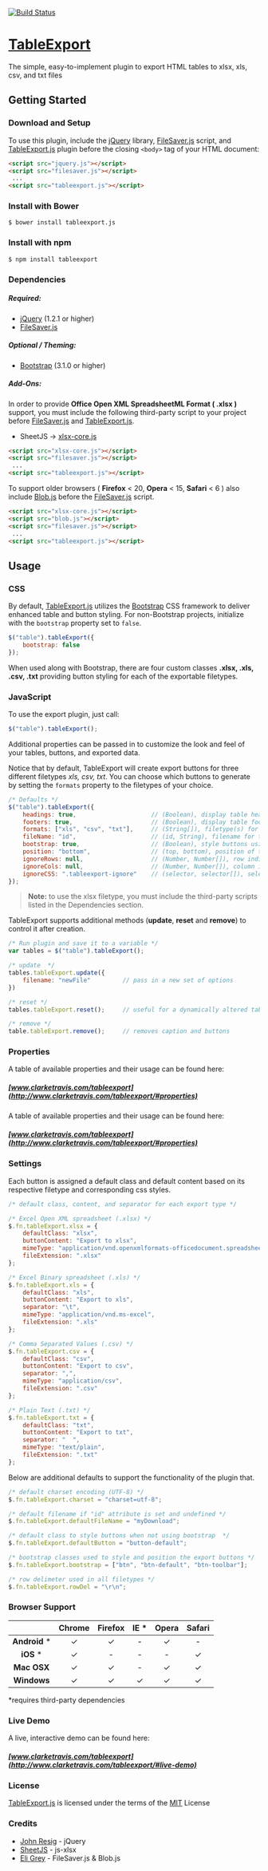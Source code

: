 [![Build Status](https://travis-ci.org/clarketm/TableExport.svg?branch=master)](https://travis-ci.org/clarketm/TableExport)
# [TableExport](http://www.clarketravis.com/tableexport)
The simple, easy-to-implement plugin to export HTML tables to xlsx, xls, csv, and txt files

## Getting Started

### Download and Setup

To use this plugin, include the [jQuery](https://jquery.com) library, [FileSaver.js](https://github.com/eligrey/FileSaver.js/) script, and [TableExport.js](http://www.clarketravis.com/tableexport) plugin before the closing `<body>` tag of your HTML document:

```html
<script src="jquery.js"></script>
<script src="filesaver.js"></script>
 ...
<script src="tableexport.js"></script>
```

### Install with Bower

```shell
$ bower install tableexport.js
```

### Install with npm
```shell
$ npm install tableexport
```

### Dependencies

##### Required:

* [jQuery](https://jquery.com) (1.2.1 or higher)
* [FileSaver.js](https://github.com/eligrey/FileSaver.js/)

##### Optional / Theming:

* [Bootstrap](http://getbootstrap.com/getting-started/#download) (3.1.0 or higher)

##### Add-Ons:
In order to provide **Office Open XML SpreadsheetML Format ( .xlsx )** support, you must include the following third-party script to your project before [FileSaver.js](https://github.com/eligrey/FileSaver.js/) and [TableExport.js](http://www.clarketravis.com/tableexport).

* SheetJS -> [xlsx-core.js](https://github.com/SheetJS/js-xlsx)

```html
<script src="xlsx-core.js"></script>
<script src="filesaver.js"></script>
 ...
<script src="tableexport.js"></script>
```

To support older browsers ( **Firefox** < 20, **Opera** < 15, **Safari** < 6 ) also include [Blob.js](https://github.com/eligrey/Blob.js/) before the [FileSaver.js](https://github.com/eligrey/FileSaver.js/) script.

```html
<script src="xlsx-core.js"></script>
<script src="blob.js"></script>
<script src="filesaver.js"></script>
 ...
<script src="tableexport.js"></script>
```

## Usage

### CSS

By default, [TableExport.js](http://www.clarketravis.com/tableexport) utilizes the [Bootstrap](http://getbootstrap.com/getting-started/#download) CSS framework to deliver enhanced table and button styling. For non-Bootstrap projects, initialize with the `bootstrap` property set to `false`.

```js
$("table").tableExport({
    bootstrap: false
});
```

When used along with Bootstrap, there are four custom classes **.xlsx, .xls, .csv, .txt** providing button styling for each of the exportable filetypes.

### JavaScript

To use the export plugin, just call:

```js
$("table").tableExport();
```

Additional properties can be passed in to customize the look and feel of your tables, buttons, and exported data.

Notice that by default, TableExport will create export buttons for three different filetypes *xls, csv, txt*. You can choose which buttons to generate by setting the `formats` property to the filetypes of your choice.

```js
/* Defaults */
$("table").tableExport({
    headings: true,                     // (Boolean), display table headings (th/td elements) in the <thead>
    footers: true,                      // (Boolean), display table footers (th/td elements) in the <tfoot>
    formats: ["xls", "csv", "txt"],     // (String[]), filetype(s) for the export
    fileName: "id",                     // (id, String), filename for the downloaded file
    bootstrap: true,                    // (Boolean), style buttons using bootstrap
    position: "bottom",                 // (top, bottom), position of the caption element relative to table
    ignoreRows: null,                   // (Number, Number[]), row indices to exclude from the exported file
    ignoreCols: null,                   // (Number, Number[]), column indices to exclude from the exported file
    ignoreCSS: ".tableexport-ignore"    // (selector, selector[]), selector(s) to exclude from the exported file
});
```
> **Note:**  to use the xlsx filetype, you must include the third-party scripts listed in the Dependencies section.

TableExport supports additional methods (**update**, **reset** and **remove**) to control it after creation.

```js
/* Run plugin and save it to a variable */
var tables = $("table").tableExport();
```

```js
/* update  */
tables.tableExport.update({
    filename: "newFile"         // pass in a new set of options
})

/* reset */ 
tables.tableExport.reset();     // useful for a dynamically altered table

/* remove */
table.tableExport.remove();     // removes caption and buttons
```

### Properties

A table of available properties and their usage can be found here:
##### [www.clarketravis.com/tableexport](http://www.clarketravis.com/tableexport/#properties)


A table of available properties and their usage can be found here:
##### [www.clarketravis.com/tableexport](http://www.clarketravis.com/tableexport/#properties)


### Settings

Each button is assigned a default class and default content based on its respective filetype and corresponding css styles.


```js
/* default class, content, and separator for each export type */

/* Excel Open XML spreadsheet (.xlsx) */
$.fn.tableExport.xlsx = {
    defaultClass: "xlsx",
    buttonContent: "Export to xlsx",
    mimeType: "application/vnd.openxmlformats-officedocument.spreadsheetml.sheet",
    fileExtension: ".xlsx"
};

/* Excel Binary spreadsheet (.xls) */
$.fn.tableExport.xls = {
    defaultClass: "xls",
    buttonContent: "Export to xls",
    separator: "\t",
    mimeType: "application/vnd.ms-excel",
    fileExtension: ".xls"
};

/* Comma Separated Values (.csv) */
$.fn.tableExport.csv = {
    defaultClass: "csv",
    buttonContent: "Export to csv",
    separator: ",",
    mimeType: "application/csv",
    fileExtension: ".csv"
};

/* Plain Text (.txt) */
$.fn.tableExport.txt = {
    defaultClass: "txt",
    buttonContent: "Export to txt",
    separator: "  ",
    mimeType: "text/plain",
    fileExtension: ".txt"
};
```

Below are additional defaults to support the functionality of the plugin that.

```js
/* default charset encoding (UTF-8) */
$.fn.tableExport.charset = "charset=utf-8";

/* default filename if "id" attribute is set and undefined */
$.fn.tableExport.defaultFileName = "myDownload";

/* default class to style buttons when not using bootstrap  */
$.fn.tableExport.defaultButton = "button-default";

/* bootstrap classes used to style and position the export buttons */
$.fn.tableExport.bootstrap = ["btn", "btn-default", "btn-toolbar"];

/* row delimeter used in all filetypes */
$.fn.tableExport.rowDel = "\r\n";
```

### Browser Support

|  | Chrome | Firefox | IE *  | Opera | Safari |
| :------: | :------: | :-------: | :---: | :-----: | :------: |
| __Android__ * |    &#10003;   |    &#10003;    | - |   &#10003;   |  -   |
| __iOS__ * |    &#10003;   |  -    | - |   -   |   &#10003;    |
| **Mac OSX**|    &#10003;   |    &#10003;    | - |   &#10003;  |   &#10003;    |
| **Windows** |    &#10003;   |    &#10003;    | &#10003; |   &#10003;   |   &#10003;    |

*requires third-party dependencies

### Live Demo 
A live, interactive demo can be found here:
##### [www.clarketravis.com/tableexport](http://www.clarketravis.com/tableexport/#live-demo)

### License
[TableExport.js](http://www.clarketravis.com/tableexport) is licensed under the terms of the [MIT](http://opensource.org/licenses/mit-license.php) License

### Credits

* [John Resig](https://github.com/jeresig) - jQuery
* [SheetJS](https://github.com/SheetJS) - js-xlsx 
* [Eli Grey](https://github.com/eligrey) - FileSaver.js & Blob.js
